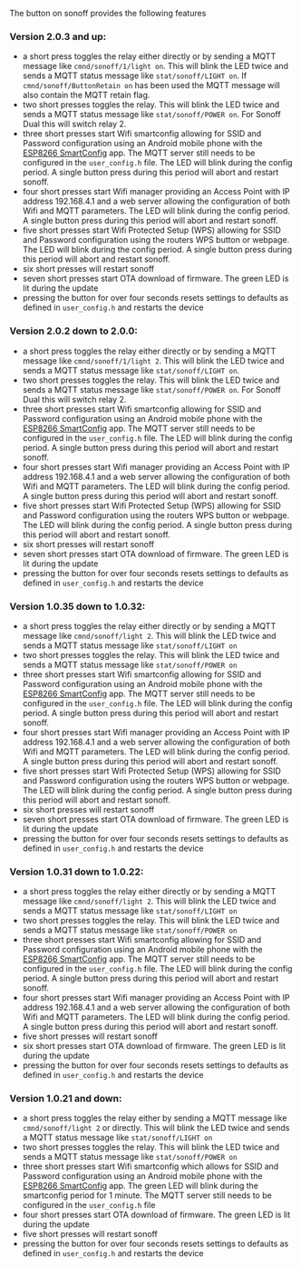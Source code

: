 The button on sonoff provides the following features

### Version 2.0.3 and up:

- a short press toggles the relay either directly or by sending a MQTT message like ```cmnd/sonoff/1/light on```. This will blink the LED twice and sends a MQTT status message like ```stat/sonoff/LIGHT on```. If ```cmnd/sonoff/ButtonRetain on``` has been used the MQTT message will also contain the MQTT retain flag.
- two short presses toggles the relay. This will blink the LED twice and sends a MQTT status message like ```stat/sonoff/POWER on```. For Sonoff Dual this will switch relay 2.
- three short presses start Wifi smartconfig allowing for SSID and Password configuration using an Android mobile phone with the [ESP8266 SmartConfig](https://play.google.com/store/apps/details?id=com.cmmakerclub.iot.esptouch) app. The MQTT server still needs to be configured in the ```user_config.h``` file. The LED will blink during the config period. A single button press during this period will abort and restart sonoff.
- four short presses start Wifi manager providing an Access Point with IP address 192.168.4.1 and a web server allowing the configuration of both Wifi and MQTT parameters. The LED will blink during the config period. A single button press during this period will abort and restart sonoff.
- five short presses start Wifi Protected Setup (WPS) allowing for SSID and Password configuration using the routers WPS button or webpage. The LED will blink during the config period. A single button press during this period will abort and restart sonoff.
- six short presses will restart sonoff
- seven short presses start OTA download of firmware. The green LED is lit during the update
- pressing the button for over four seconds resets settings to defaults as defined in ```user_config.h``` and restarts the device

### Version 2.0.2 down to 2.0.0:

- a short press toggles the relay either directly or by sending a MQTT message like ```cmnd/sonoff/1/light 2```. This will blink the LED twice and sends a MQTT status message like ```stat/sonoff/LIGHT on```.
- two short presses toggles the relay. This will blink the LED twice and sends a MQTT status message like ```stat/sonoff/POWER on```. For Sonoff Dual this will switch relay 2.
- three short presses start Wifi smartconfig allowing for SSID and Password configuration using an Android mobile phone with the [ESP8266 SmartConfig](https://play.google.com/store/apps/details?id=com.cmmakerclub.iot.esptouch) app. The MQTT server still needs to be configured in the ```user_config.h``` file. The LED will blink during the config period. A single button press during this period will abort and restart sonoff.
- four short presses start Wifi manager providing an Access Point with IP address 192.168.4.1 and a web server allowing the configuration of both Wifi and MQTT parameters. The LED will blink during the config period. A single button press during this period will abort and restart sonoff.
- five short presses start Wifi Protected Setup (WPS) allowing for SSID and Password configuration using the routers WPS button or webpage. The LED will blink during the config period. A single button press during this period will abort and restart sonoff.
- six short presses will restart sonoff
- seven short presses start OTA download of firmware. The green LED is lit during the update
- pressing the button for over four seconds resets settings to defaults as defined in ```user_config.h``` and restarts the device

### Version 1.0.35 down to 1.0.32:

- a short press toggles the relay either directly or by sending a MQTT message like ```cmnd/sonoff/light 2```. This will blink the LED twice and sends a MQTT status message like ```stat/sonoff/LIGHT on```
- two short presses toggles the relay. This will blink the LED twice and sends a MQTT status message like ```stat/sonoff/POWER on```
- three short presses start Wifi smartconfig allowing for SSID and Password configuration using an Android mobile phone with the [ESP8266 SmartConfig](https://play.google.com/store/apps/details?id=com.cmmakerclub.iot.esptouch) app. The MQTT server still needs to be configured in the ```user_config.h``` file. The LED will blink during the config period. A single button press during this period will abort and restart sonoff.
- four short presses start Wifi manager providing an Access Point with IP address 192.168.4.1 and a web server allowing the configuration of both Wifi and MQTT parameters. The LED will blink during the config period. A single button press during this period will abort and restart sonoff.
- five short presses start Wifi Protected Setup (WPS) allowing for SSID and Password configuration using the routers WPS button or webpage. The LED will blink during the config period. A single button press during this period will abort and restart sonoff.
- six short presses will restart sonoff
- seven short presses start OTA download of firmware. The green LED is lit during the update
- pressing the button for over four seconds resets settings to defaults as defined in ```user_config.h``` and restarts the device

### Version 1.0.31 down to 1.0.22:

- a short press toggles the relay either directly or by sending a MQTT message like ```cmnd/sonoff/light 2```. This will blink the LED twice and sends a MQTT status message like ```stat/sonoff/LIGHT on```
- two short presses toggles the relay. This will blink the LED twice and sends a MQTT status message like ```stat/sonoff/POWER on```
- three short presses start Wifi smartconfig allowing for SSID and Password configuration using an Android mobile phone with the [ESP8266 SmartConfig](https://play.google.com/store/apps/details?id=com.cmmakerclub.iot.esptouch) app. The MQTT server still needs to be configured in the ```user_config.h``` file. The LED will blink during the config period. A single button press during this period will abort and restart sonoff.
- four short presses start Wifi manager providing an Access Point with IP address 192.168.4.1 and a web server allowing the configuration of both Wifi and MQTT parameters. The LED will blink during the config period. A single button press during this period will abort and restart sonoff.
- five short presses will restart sonoff
- six short presses start OTA download of firmware. The green LED is lit during the update
- pressing the button for over four seconds resets settings to defaults as defined in ```user_config.h``` and restarts the device

### Version 1.0.21 and down:

- a short press toggles the relay either by sending a MQTT message like ```cmnd/sonoff/light 2``` or directly. This will blink the LED twice and sends a MQTT status message like ```stat/sonoff/LIGHT on```
- two short presses toggles the relay. This will blink the LED twice and sends a MQTT status message like ```stat/sonoff/POWER on```
- three short presses start Wifi smartconfig which allows for SSID and Password configuration using an Android mobile phone with the [ESP8266 SmartConfig](https://play.google.com/store/apps/details?id=com.cmmakerclub.iot.esptouch) app. The green LED will blink during the smartconfig period for 1 minute. The MQTT server still needs to be configured in the ```user_config.h``` file
- four short presses start OTA download of firmware. The green LED is lit during the update
- five short presses will restart sonoff
- pressing the button for over four seconds resets settings to defaults as defined in ```user_config.h``` and restarts the device
